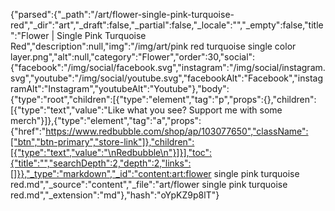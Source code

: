 {"parsed":{"_path":"/art/flower-single-pink-turquoise-red","_dir":"art","_draft":false,"_partial":false,"_locale":"","_empty":false,"title":"Flower | Single Pink Turquoise Red","description":null,"img":"/img/art/pink red turquoise single color layer.png","alt":null,"category":"Flower","order":30,"social":{"facebook":"/img/social/facebook.svg","instagram":"/img/social/instagram.svg","youtube":"/img/social/youtube.svg","facebookAlt":"Facebook","instagramAlt":"Instagram","youtubeAlt":"Youtube"},"body":{"type":"root","children":[{"type":"element","tag":"p","props":{},"children":[{"type":"text","value":"Like what you see? Support me with some merch"}]},{"type":"element","tag":"a","props":{"href":"https://www.redbubble.com/shop/ap/103077650","className":["btn","btn-primary","store-link"]},"children":[{"type":"text","value":"\nRedbubble\n"}]}],"toc":{"title":"","searchDepth":2,"depth":2,"links":[]}},"_type":"markdown","_id":"content:art:flower single pink turquoise red.md","_source":"content","_file":"art/flower single pink turquoise red.md","_extension":"md"},"hash":"oYpKZ9p8lT"}